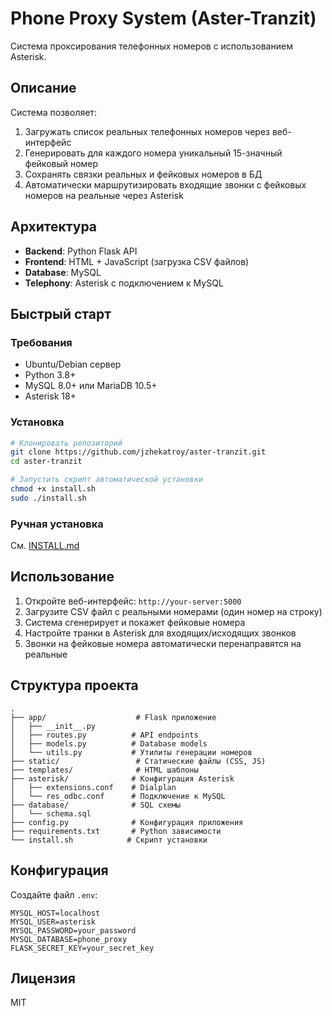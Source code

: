 # Phone Proxy System (Aster-Tranzit)

Система проксирования телефонных номеров с использованием Asterisk.

## Описание

Система позволяет:
1. Загружать список реальных телефонных номеров через веб-интерфейс
2. Генерировать для каждого номера уникальный 15-значный фейковый номер
3. Сохранять связки реальных и фейковых номеров в БД
4. Автоматически маршрутизировать входящие звонки с фейковых номеров на реальные через Asterisk

## Архитектура

- **Backend**: Python Flask API
- **Frontend**: HTML + JavaScript (загрузка CSV файлов)
- **Database**: MySQL
- **Telephony**: Asterisk с подключением к MySQL

## Быстрый старт

### Требования
- Ubuntu/Debian сервер
- Python 3.8+
- MySQL 8.0+ или MariaDB 10.5+
- Asterisk 18+

### Установка

```bash
# Клонировать репозиторий
git clone https://github.com/jzhekatroy/aster-tranzit.git
cd aster-tranzit

# Запустить скрипт автоматической установки
chmod +x install.sh
sudo ./install.sh
```

### Ручная установка

См. [INSTALL.md](INSTALL.md)

## Использование

1. Откройте веб-интерфейс: `http://your-server:5000`
2. Загрузите CSV файл с реальными номерами (один номер на строку)
3. Система сгенерирует и покажет фейковые номера
4. Настройте транки в Asterisk для входящих/исходящих звонков
5. Звонки на фейковые номера автоматически перенаправятся на реальные

## Структура проекта

```
.
├── app/                    # Flask приложение
│   ├── __init__.py
│   ├── routes.py          # API endpoints
│   ├── models.py          # Database models
│   └── utils.py           # Утилиты генерации номеров
├── static/                 # Статические файлы (CSS, JS)
├── templates/              # HTML шаблоны
├── asterisk/              # Конфигурация Asterisk
│   ├── extensions.conf    # Dialplan
│   └── res_odbc.conf      # Подключение к MySQL
├── database/              # SQL схемы
│   └── schema.sql
├── config.py              # Конфигурация приложения
├── requirements.txt       # Python зависимости
└── install.sh            # Скрипт установки
```

## Конфигурация

Создайте файл `.env`:

```
MYSQL_HOST=localhost
MYSQL_USER=asterisk
MYSQL_PASSWORD=your_password
MYSQL_DATABASE=phone_proxy
FLASK_SECRET_KEY=your_secret_key
```

## Лицензия

MIT


